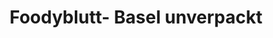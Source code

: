 ---
title: "Foodyblutt- Basel unverpackt"
url: /basel/foodyblutt-basel-unverpackt/
shop: Supermarkt
---